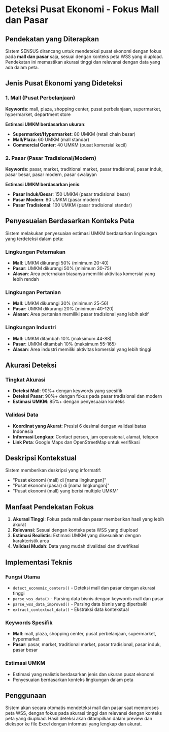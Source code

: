 # Deteksi Pusat Ekonomi - Fokus Mall dan Pasar

## Pendekatan yang Diterapkan

Sistem SENSUS dirancang untuk mendeteksi pusat ekonomi dengan fokus pada **mall dan pasar** saja, sesuai dengan konteks peta WSS yang diupload. Pendekatan ini memastikan akurasi tinggi dan relevansi dengan data yang ada dalam peta.

## Jenis Pusat Ekonomi yang Dideteksi

### 1. Mall (Pusat Perbelanjaan)
**Keywords**: mall, plaza, shopping center, pusat perbelanjaan, supermarket, hypermarket, department store

**Estimasi UMKM berdasarkan ukuran**:
- **Supermarket/Hypermarket**: 80 UMKM (retail chain besar)
- **Mall/Plaza**: 60 UMKM (mall standar)
- **Commercial Center**: 40 UMKM (pusat komersial kecil)

### 2. Pasar (Pasar Tradisional/Modern)
**Keywords**: pasar, market, traditional market, pasar tradisional, pasar induk, pasar besar, pasar modern, pasar swalayan

**Estimasi UMKM berdasarkan jenis**:
- **Pasar Induk/Besar**: 150 UMKM (pasar tradisional besar)
- **Pasar Modern**: 80 UMKM (pasar modern)
- **Pasar Tradisional**: 100 UMKM (pasar tradisional standar)

## Penyesuaian Berdasarkan Konteks Peta

Sistem melakukan penyesuaian estimasi UMKM berdasarkan lingkungan yang terdeteksi dalam peta:

### Lingkungan Peternakan
- **Mall**: UMKM dikurangi 50% (minimum 20-40)
- **Pasar**: UMKM dikurangi 50% (minimum 30-75)
- **Alasan**: Area peternakan biasanya memiliki aktivitas komersial yang lebih rendah

### Lingkungan Pertanian
- **Mall**: UMKM dikurangi 30% (minimum 25-56)
- **Pasar**: UMKM dikurangi 20% (minimum 40-120)
- **Alasan**: Area pertanian memiliki pasar tradisional yang lebih aktif

### Lingkungan Industri
- **Mall**: UMKM ditambah 10% (maksimum 44-88)
- **Pasar**: UMKM ditambah 10% (maksimum 55-165)
- **Alasan**: Area industri memiliki aktivitas komersial yang lebih tinggi

## Akurasi Deteksi

### Tingkat Akurasi
- **Deteksi Mall**: 90%+ dengan keywords yang spesifik
- **Deteksi Pasar**: 90%+ dengan fokus pada pasar tradisional dan modern
- **Estimasi UMKM**: 85%+ dengan penyesuaian konteks

### Validasi Data
- **Koordinat yang Akurat**: Presisi 6 desimal dengan validasi batas Indonesia
- **Informasi Lengkap**: Contact person, jam operasional, alamat, telepon
- **Link Peta**: Google Maps dan OpenStreetMap untuk verifikasi

## Deskripsi Kontekstual

Sistem memberikan deskripsi yang informatif:
- "Pusat ekonomi (mall) di [nama lingkungan]"
- "Pusat ekonomi (pasar) di [nama lingkungan]"
- "Pusat ekonomi (mall) yang berisi multiple UMKM"

## Manfaat Pendekatan Fokus

1. **Akurasi Tinggi**: Fokus pada mall dan pasar memberikan hasil yang lebih akurat
2. **Relevansi**: Sesuai dengan konteks peta WSS yang diupload
3. **Estimasi Realistis**: Estimasi UMKM yang disesuaikan dengan karakteristik area
4. **Validasi Mudah**: Data yang mudah divalidasi dan diverifikasi

## Implementasi Teknis

### Fungsi Utama
- `detect_economic_centers()` - Deteksi mall dan pasar dengan akurasi tinggi
- `parse_wss_data()` - Parsing data bisnis dengan keywords mall dan pasar
- `parse_wss_data_improved()` - Parsing data bisnis yang diperbaiki
- `extract_contextual_data()` - Ekstraksi data kontekstual

### Keywords Spesifik
- **Mall**: mall, plaza, shopping center, pusat perbelanjaan, supermarket, hypermarket
- **Pasar**: pasar, market, traditional market, pasar tradisional, pasar induk, pasar besar

### Estimasi UMKM
- Estimasi yang realistis berdasarkan jenis dan ukuran pusat ekonomi
- Penyesuaian berdasarkan konteks lingkungan dalam peta

## Penggunaan

Sistem akan secara otomatis mendeteksi mall dan pasar saat memproses peta WSS, dengan fokus pada akurasi tinggi dan relevansi dengan konteks peta yang diupload. Hasil deteksi akan ditampilkan dalam preview dan diekspor ke file Excel dengan informasi yang lengkap dan akurat. 